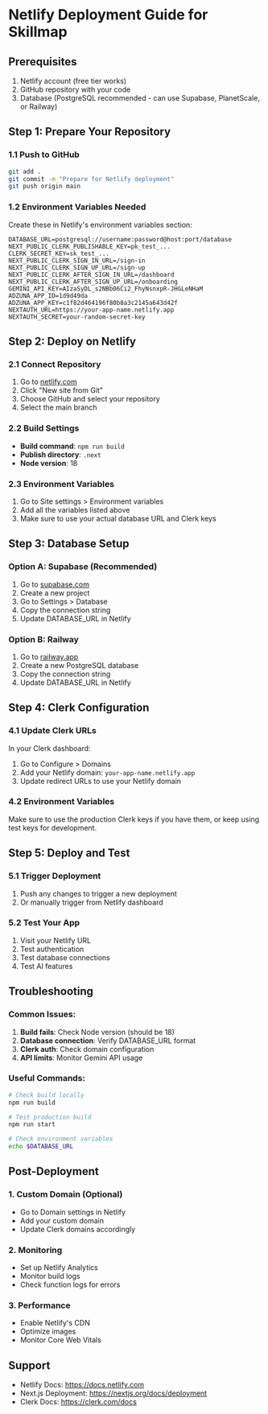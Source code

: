 # Netlify Deployment Guide for Skillmap

## Prerequisites
1. Netlify account (free tier works)
2. GitHub repository with your code
3. Database (PostgreSQL recommended - can use Supabase, PlanetScale, or Railway)

## Step 1: Prepare Your Repository

### 1.1 Push to GitHub
```bash
git add .
git commit -m "Prepare for Netlify deployment"
git push origin main
```

### 1.2 Environment Variables Needed
Create these in Netlify's environment variables section:

```
DATABASE_URL=postgresql://username:password@host:port/database
NEXT_PUBLIC_CLERK_PUBLISHABLE_KEY=pk_test_...
CLERK_SECRET_KEY=sk_test_...
NEXT_PUBLIC_CLERK_SIGN_IN_URL=/sign-in
NEXT_PUBLIC_CLERK_SIGN_UP_URL=/sign-up
NEXT_PUBLIC_CLERK_AFTER_SIGN_IN_URL=/dashboard
NEXT_PUBLIC_CLERK_AFTER_SIGN_UP_URL=/onboarding
GEMINI_API_KEY=AIzaSyDL_s2NBb06Ci2_FhyNsnxpR-JHGLeNHaM
ADZUNA_APP_ID=1d9d49da
ADZUNA_APP_KEY=c1f82d464196f80b8a3c2145a643d42f
NEXTAUTH_URL=https://your-app-name.netlify.app
NEXTAUTH_SECRET=your-random-secret-key
```

## Step 2: Deploy on Netlify

### 2.1 Connect Repository
1. Go to [netlify.com](https://netlify.com)
2. Click "New site from Git"
3. Choose GitHub and select your repository
4. Select the main branch

### 2.2 Build Settings
- **Build command**: `npm run build`
- **Publish directory**: `.next`
- **Node version**: 18

### 2.3 Environment Variables
1. Go to Site settings > Environment variables
2. Add all the variables listed above
3. Make sure to use your actual database URL and Clerk keys

## Step 3: Database Setup

### Option A: Supabase (Recommended)
1. Go to [supabase.com](https://supabase.com)
2. Create a new project
3. Go to Settings > Database
4. Copy the connection string
5. Update DATABASE_URL in Netlify

### Option B: Railway
1. Go to [railway.app](https://railway.app)
2. Create a new PostgreSQL database
3. Copy the connection string
4. Update DATABASE_URL in Netlify

## Step 4: Clerk Configuration

### 4.1 Update Clerk URLs
In your Clerk dashboard:
1. Go to Configure > Domains
2. Add your Netlify domain: `your-app-name.netlify.app`
3. Update redirect URLs to use your Netlify domain

### 4.2 Environment Variables
Make sure to use the production Clerk keys if you have them, or keep using test keys for development.

## Step 5: Deploy and Test

### 5.1 Trigger Deployment
1. Push any changes to trigger a new deployment
2. Or manually trigger from Netlify dashboard

### 5.2 Test Your App
1. Visit your Netlify URL
2. Test authentication
3. Test database connections
4. Test AI features

## Troubleshooting

### Common Issues:
1. **Build fails**: Check Node version (should be 18)
2. **Database connection**: Verify DATABASE_URL format
3. **Clerk auth**: Check domain configuration
4. **API limits**: Monitor Gemini API usage

### Useful Commands:
```bash
# Check build locally
npm run build

# Test production build
npm run start

# Check environment variables
echo $DATABASE_URL
```

## Post-Deployment

### 1. Custom Domain (Optional)
- Go to Domain settings in Netlify
- Add your custom domain
- Update Clerk domains accordingly

### 2. Monitoring
- Set up Netlify Analytics
- Monitor build logs
- Check function logs for errors

### 3. Performance
- Enable Netlify's CDN
- Optimize images
- Monitor Core Web Vitals

## Support
- Netlify Docs: https://docs.netlify.com
- Next.js Deployment: https://nextjs.org/docs/deployment
- Clerk Docs: https://clerk.com/docs
